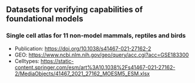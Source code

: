 ## Datasets for verifying capabilities of foundational models

### Single cell atlas for 11 non-model mammals, reptiles and birds 

- Publication: https://doi.org/10.1038/s41467-021-27162-2
- GEO: https://www.ncbi.nlm.nih.gov/geo/query/acc.cgi?acc=GSE183300
- Celltypes: https://static-content.springer.com/esm/art%3A10.1038%2Fs41467-021-27162-2/MediaObjects/41467_2021_27162_MOESM5_ESM.xlsx